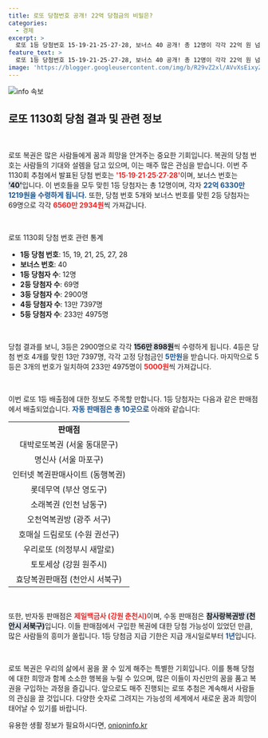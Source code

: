 ```yaml
---
title: 로또 당첨번호 공개! 22억 당첨금의 비밀은?
categories:
  - 경제
excerpt: >
  로또 1등 당첨번호 15·19·21·25·27·28, 보너스 40 공개! 총 12명이 각각 22억 원 넘는 당첨금의 주인으로 선정됐다. 당첨자 명단과 배출점도 함께 공개되며, 당신도 행운의 주인공이 될 수 있을까?
feature_text: >
  로또 1등 당첨번호 15·19·21·25·27·28, 보너스 40 공개! 총 12명이 각각 22억 원 넘는 당첨금의 주인으로 선정됐다. 당첨자 명단과 배출점도 함께 공개되며, 당신도 행운의 주인공이 될 수 있을까?
image: 'https://blogger.googleusercontent.com/img/b/R29vZ2xl/AVvXsEixyZcFfHzMRdzZMjFBmAUKJYCLCGyLL1o632UiGVXcaFdKo_bkvkuCioo0uUKlGfBVcT3P84aROyZIXSBEx3Aw5nCQ3pTgDom1WDC4m8eifvWiAmWEEVb4x6G_l8C0QH225ldMjyaFvpxGEBGNO37VmDTDMHGhJPq73UglMfDca1-0aw/s1600/blogspot.png'
---
```


<p><img src="https://blogger.googleusercontent.com/img/b/R29vZ2xl/AVvXsEixyZcFfHzMRdzZMjFBmAUKJYCLCGyLL1o632UiGVXcaFdKo_bkvkuCioo0uUKlGfBVcT3P84aROyZIXSBEx3Aw5nCQ3pTgDom1WDC4m8eifvWiAmWEEVb4x6G_l8C0QH225ldMjyaFvpxGEBGNO37VmDTDMHGhJPq73UglMfDca1-0aw/s1600/blogspot.png" alt="info 속보" /></p>

<h2 data-ke-size="size26">로또 1130회 당첨 결과 및 관련 정보</h2>

<p data-ke-size="size16">&nbsp;</p>

<p>로또 복권은 많은 사람들에게 꿈과 희망을 안겨주는 중요한 기회입니다. 복권의 당첨 번호는 사람들의 기대와 설렘을 담고 있으며, 이는 매주 많은 관심을 받습니다. 이번 주 1130회 추첨에서 발표된 당첨 번호는 <b><span style="color: #ee2323;">'15·19·21·25·27·28'</span></b>이며, 보너스 번호는 <b><span style="background-color: #21538527;">'40'</span></b>입니다. 이 번호들을 모두 맞힌 1등 당첨자는 총 12명이며, 각자 <b><span style="color: #1a5490;">22억 6330만 1219원을 수령하게 됩니다.</span></b> 또한, 당첨 번호 5개와 보너스 번호를 맞힌 2등 당첨자는 69명으로 각각 <b><span style="color: #ee2323;">6560만 2934원</span></b>씩 가져갑니다.</p>

<p data-ke-size="size16">&nbsp;</p>

<p>로또 1130회 당첨 번호 관련 통계</p>

<ul>
<li><b>1등 당첨 번호</b>: 15, 19, 21, 25, 27, 28</li>
<li><b>보너스 번호</b>: 40</li>
<li><b>1등 당첨자 수</b>: 12명</li>
<li><b>2등 당첨자 수</b>: 69명</li>
<li><b>3등 당첨자 수</b>: 2900명</li>
<li><b>4등 당첨자 수</b>: 13만 7397명</li>
<li><b>5등 당첨자 수</b>: 233만 4975명</li>
</ul>

<p data-ke-size="size16">&nbsp;</p>

<p>당첨 결과를 보니, 3등은 2900명으로 각각 <b><span style="background-color: #21538527;">156만 898원</span></b>씩 수령하게 됩니다. 4등은 당첨 번호 4개를 맞힌 13만 7397명, 각각 고정 당첨금인 <b><span style="color: #1a5490;">5만원</span></b>을 받습니다. 마지막으로 5등은 3개의 번호가 일치하여 233만 4975명이 <b><span style="color: #ee2323;">5000원</span></b>씩 가져갑니다.</p>

<p data-ke-size="size16">&nbsp;</p>

<p>이번 로또 1등 배출점에 대한 정보도 주목할 만합니다. 1등 당첨자는 다음과 같은 판매점에서 배출되었습니다. <b><span style="color: #1a5490;">자동 판매점은 총 10곳으로</span></b> 아래와 같습니다:</p>

<table>
<tr>
<td style="text-align: center; height: 17px;"><b>판매점</b></td>
</tr>
<tr>
<td style="text-align: center; height: 17px;">대박로또복권 (서울 동대문구)</td>
</tr>
<tr>
<td style="text-align: center; height: 17px;">명신사 (서울 마포구)</td>
</tr>
<tr>
<td style="text-align: center; height: 17px;">인터넷 복권판매사이트 (동행복권)</td>
</tr>
<tr>
<td style="text-align: center; height: 17px;">롯데무역 (부산 영도구)</td>
</tr>
<tr>
<td style="text-align: center; height: 17px;">소래복권 (인천 남동구)</td>
</tr>
<tr>
<td style="text-align: center; height: 17px;">오천억복권방 (광주 서구)</td>
</tr>
<tr>
<td style="text-align: center; height: 17px;">호매실 드림로또 (수원 권선구)</td>
</tr>
<tr>
<td style="text-align: center; height: 17px;">우리로또 (의정부시 새말로)</td>
</tr>
<tr>
<td style="text-align: center; height: 17px;">토토세상 (강원 원주시)</td>
</tr>
<tr>
<td style="text-align: center; height: 17px;">효당복권판매점 (천안시 서북구)</td>
</tr>
</table>

<p data-ke-size="size16">&nbsp;</p>

<p>또한, 반자동 판매점은 <b><span style="color: #ee2323;">제일백금사 (강원 춘천시)</span></b>이며, 수동 판매점은 <b><span style="background-color: #21538527;">참사랑복권방 (천안시 서북구)</span></b>입니다. 이들 판매점에서 구입한 복권에 대한 당첨 가능성이 있었던 만큼, 많은 사람들의 흥미가 쏠립니다. 1등 당첨금 지급 기한은 지급 개시일로부터 <b><span style="color: #1a5490;">1년</span></b>입니다. </p>

<p data-ke-size="size16">&nbsp;</p>

<p>로또 복권은 우리의 삶에서 꿈을 꿀 수 있게 해주는 특별한 기회입니다. 이를 통해 당첨에 대한 희망과 함께 소소한 행복을 누릴 수 있으며, 많은 이들이 자신만의 꿈을 품고 복권을 구입하는 과정을 즐깁니다. 앞으로도 매주 진행되는 로또 추첨은 계속해서 사람들의 관심을 끌 것입니다. 다양한 숫자로 그려지는 가능성의 세계에서 새로운 꿈과 희망이 태어날 수 있기를 바랍니다.</p>
유용한 생활 정보가 필요하시다면, <a href="https://onioninfo.kr" rel="dofollow">onioninfo.kr</a>


